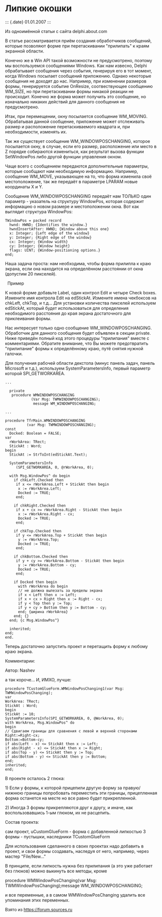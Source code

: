 Липкие окошки
=============

::: {.date}
01.01.2007
:::

Из одноимённой статьи с сайта delphi.about.com

В статье рассматривается приём создания обработчиков сообщений, которые
позволяют форме при перетаскивании \"прилипать\" к краям экранной
области.

Конечно же в Win API такой возможности не предусмотрено, поэтому мы
воспользуемся сообщениями Windows. Как нам извесно, Delphi обрабатывает
сообщения через события, генерируя его в тот момент, когда Windows
посылает сообщений приложению. Однако некоторые сообщения не доходят до
нас. Например, при изменении размеров формы, генерируется событие
OnResize, соотвествующее сообщению WM\_SIZE, но при перетаскивании формы
никакой реакции не происходит. Конечно же форма может получить это
сообщение, но изначально никаких действий для данного сообщения не
предусмотрено.

Итак, при перемещении, окну посылается сообщение WM\_MOVING. Обрабатывая
данной сообщение, приложение может отслеживать размер и расположение
перетаскиваемого квадрата и, при необходимости, изменять их.

Так же существует сообщение WM\_WINDOWPOSCHANGING, которое посылается
окну, в случае, если его размер, расположение или место в Z порядке
собираются измениться, как результат вызова функции SetWindowPos либо
другой функции управления окном.

Чаще всего с сообщением передаются дополнительные параметры, которые
сообщают нам необходимую информацию. Например, сообщение WM\_MOVE,
указывающее на то, что форма изменила своё местоположение, так же
передаёт в параметре LPARAM новые координаты X и Y.

Сообщение WM\_WINDOWPOSCHANGING передаёт нам ТОЛЬКО один параметр -
указатель на структуру WindowPos, которая содержит информацию о новом
размере и местоположении окна. Вот как выглядит структура WindowPos:

    TWindowPos = packed record
      hwnd: HWND; {Identifies the window.}
      hwndInsertAfter: HWND; {Window above this one}
      x: Integer; {Left edge of the window}
      y: Integer; {Right edge of the window}
      cx: Integer; {Window width}
      cy: Integer; {Window height}
      flags: UINT; {Window-positioning options.}
    end;

Наша задача проста: нам необходима, чтобы форма прилипла к краю экрана,
если она находится на определённом расстоянии от окна (допустим 20
пикселей).

  Пример

К новой форме добавьте Label, один контрол Edit и четыре Check boxes.
Измените имя контрола Edit на edStickAt. Измените имена чекбоксов на
chkLeft, chkTop, и т.д\... Для установки количества пикселей используем
edStickAt, который будет использоваться для определения необходимого
расстояния до края экрана достаточного для приклеивания формы.

Нас интересует только одно сообщение WM\_WINDOWPOSCHANGING. Обработчик
для данного сообщения будет объявлен в секции private. Ниже приведён
полный код этого процедуры \"прилипания\" вместе с комментариями.
Обратите внимание, что Вы можете предотвратить \"прилипание\" формы к
определённому краю, путё снятия нужной галочки.

Для получения рабочей области декстопа (минус панель задач, панель
Microsoft и т.д.), используем SystemParametersInfo, первый параметр
которой SPI\_GETWORKAREA.

    ...
     
      private
       procedure WMWINDOWPOSCHANGING
                (Var Msg: TWMWINDOWPOSCHANGING);
                 message WM_WINDOWPOSCHANGING;
     
    ...
     
    procedure TfrMain.WMWINDOWPOSCHANGING
              (var Msg: TWMWINDOWPOSCHANGING);
    const
      Docked: Boolean = FALSE;
    var
      rWorkArea: TRect;
      StickAt : Word;
    begin
      StickAt := StrToInt(edStickAt.Text);
     
      SystemParametersInfo
         (SPI_GETWORKAREA, 0, @rWorkArea, 0);
     
      with Msg.WindowPos^ do begin
        if chkLeft.Checked then
         if x <= rWorkArea.Left + StickAt then begin
          x := rWorkArea.Left;
          Docked := TRUE;
         end;
     
        if chkRight.Checked then
         if x + cx >= rWorkArea.Right - StickAt then begin
          x := rWorkArea.Right - cx;
          Docked := TRUE;
         end;
     
        if chkTop.Checked then
         if y <= rWorkArea.Top + StickAt then begin
          y := rWorkArea.Top;
          Docked := TRUE;
         end;
     
        if chkBottom.Checked then
         if y + cy >= rWorkArea.Bottom - StickAt then begin
          y := rWorkArea.Bottom - cy;
          Docked := TRUE;
         end;
     
        if Docked then begin
          with rWorkArea do begin
          // не должна вылезать за пределы экрана
          if x < Left then x := Left;
          if x + cx > Right then x := Right - cx;
          if y < Top then y := Top;
          if y + cy > Bottom then y := Bottom - cy;
          end; {ширина rWorkArea}
        end; {}
      end; {с Msg.WindowPos^}
     
      inherited;
    end;
    end.

Теперь достаточно запустить проект и перетащить форму к любому краю
экрана.

Комментарии:

Автор: Nashev

а так короче\... И, ИМХО, лучше:

    procedure TCustomGlueForm.WMWindowPosChanging1(var Msg: TWMWindowPosChanging);
    var
    WorkArea: TRect;
    StickAt : Word;
    begin
    StickAt := 10;
    SystemParametersInfo(SPI_GETWORKAREA, 0, @WorkArea, 0);
    with WorkArea, Msg.WindowPos^ do 
    begin
    // Сдвигаем границы для сравнения с левой и верхней сторонами
    Right:=Right-cx;
    Bottom:=Bottom-cy;
    if abs(Left - x) <= StickAt then x := Left;
    if abs(Right - x) <= StickAt then x := Right;
    if abs(Top - y) <= StickAt then y := Top;
    if abs(Bottom - y) <= StickAt then y := Bottom;
    end;
    inherited;
    end;

В проекте осталось 2 глюка:

1\) Если у формы, к которой прицепили другую форму за правую/нижнюю
границы попробовать переместить эти границы, прицепленная форма
останется на месте но все равно будет прикрепленной.

2\) Иногда 3 формы прикрепляются друг к другу, и иначе, как
воспользовавшись 1-ым глюком, их не расцепить.

Состав проекта:

сам проект, uCustomGlueForm - форма с добавленной липкостью 3 формы -
пустышки, наследники TCustomGlueForm

Для использования сделанного в своих проектах надо добавить в проект, и
свои формы создавать, наследуя от него, например, через мастер
\"File/New\...\"

В принципе, если липкость нужна без прилипания (а это уже работает без
глюков) можно выкинуть все методы, кроме

procedure WMWindowPosChanging(var Msg: TWMWindowPosChanging);message
WM\_WINDOWPOSCHANGING;

и все переменные, а в самом WMWindowPosChanging удалить все упоминания
этих переменных.

Взято из <https://forum.sources.ru>

